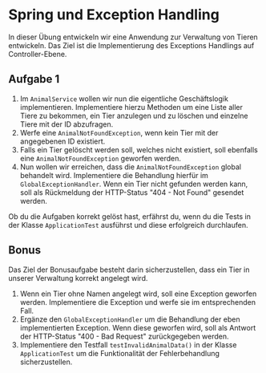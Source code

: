 # Spring und Exception Handling

In dieser Übung entwickeln wir eine Anwendung zur Verwaltung von Tieren entwickeln. Das Ziel ist die Implementierung des
Exceptions Handlings auf Controller-Ebene.

## Aufgabe 1

1. Im `AnimalService` wollen wir nun die eigentliche Geschäftslogik implementieren. Implementiere hierzu Methoden um
   eine Liste aller Tiere zu bekommen, ein Tier anzulegen und zu löschen und einzelne Tiere mit der ID abzufragen.
2. Werfe eine `AnimalNotFoundException`, wenn kein Tier mit der angegebenen ID existiert.
3. Falls ein Tier gelöscht werden soll, welches nicht existiert, soll ebenfalls eine `AnimalNotFoundException` geworfen
   werden.
4. Nun wollen wir erreichen, dass die `AnimalNotFoundException` global behandelt wird. Implementiere die Behandlung
   hierfür im `GlobalExceptionHandler`. Wenn ein Tier nicht gefunden werden kann, soll als Rückmeldung der HTTP-Status
   "404 - Not Found" gesendet werden.

Ob du die Aufgaben korrekt gelöst hast, erfährst du, wenn du die Tests in der Klasse `ApplicationTest` ausführst und
diese erfolgreich durchlaufen.

## Bonus

Das Ziel der Bonusaufgabe besteht darin sicherzustellen, dass ein Tier in unserer Verwaltung korrekt angelegt wird.

1. Wenn ein Tier ohne Namen angelegt wird, soll eine Exception geworfen werden. Implementiere die Exception und werfe
   sie im entsprechenden Fall.
2. Ergänze den `GlobalExceptionHandler` um die Behandlung der eben implementierten Exception. Wenn diese geworfen wird,
   soll als Antwort der HTTP-Status "400 - Bad Request" zurückgegeben werden. 
3. Implementiere den Testfall `testInvalidAnimalData()` in der Klasse `ApplicationTest` um die Funktionalität der
   Fehlerbehandlung sicherzustellen.
